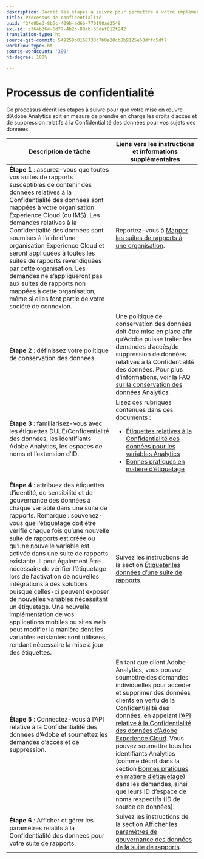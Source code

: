 ```yaml
---
description: Décrit les étapes à suivre pour permettre à votre implémentation Adobe Analytics de prendre en charge les droits d’accès et de suppression relatifs à la confidentialité des données de vos titulaires de données.
title: Processus de confidentialité
uuid: f24e8be3-8b5c-409b-ad6b-770198ae2549
exl-id: c364b364-6d77-4b2c-88ab-65daf812f242
translation-type: ht
source-git-commit: 549258b0168733c7b0e28cb8b9125e68dffd5df7
workflow-type: ht
source-wordcount: '399'
ht-degree: 100%

---
```


# Processus de confidentialité

Ce processus décrit les étapes à suivre pour que votre mise en œuvre d’Adobe Analytics soit en mesure de prendre en charge les droits d’accès et de suppression relatifs à la Confidentialité des données pour vos sujets des données.

| Description de tâche | Liens vers les instructions et informations supplémentaires |
|--- |--- |
| **Étape 1** : assurez-vous que toutes vos suites de rapports susceptibles de contenir des données relatives à la Confidentialité des données sont mappées à votre organisation Experience Cloud (ou IMS).  Les demandes relatives à la Confidentialité des données sont soumises à l’aide d’une organisation Experience Cloud et seront appliquées à toutes les suites de rapports revendiquées par cette organisation. Les demandes ne s’appliqueront pas aux suites de rapports non mappées à cette organisation, même si elles font partie de votre société de connexion. | Reportez-vous à [Mapper les suites de rapports à une organisation](https://docs.adobe.com/content/help/fr-FR/core-services/interface/about-core-services/report-suite-mapping.html). |
| **Étape 2** : définissez votre politique de conservation des données. | Une politique de conservation des données doit être mise en place afin qu’Adobe puisse traiter les demandes d’accès/de suppression de données relatives à la Confidentialité des données.  Pour plus d’informations, voir la [FAQ sur la conservation des données Analytics](/help/technotes/data-retention.md). |
| **Étape 3** : familiarisez-vous avec les étiquettes DULE/Confidentialité des données, les identifiants Adobe Analytics, les espaces de noms et l’extension d’ID. | Lisez ces rubriques contenues dans ces documents :<ul><li>[Étiquettes relatives à la Confidentialité des données pour les variables Analytics](/help/admin/c-data-governance/gdpr-labels.md)</li><li>[Bonnes pratiques en matière d’étiquetage](/help/admin/c-data-governance/gdpr-analytics-ids.md)</li></ul> |
| **Étape 4** : attribuez des étiquettes d’identité, de sensibilité et de gouvernance des données à chaque variable dans une suite de rapports.  Remarque : souvenez-vous que l’étiquetage doit être vérifié chaque fois qu’une nouvelle suite de rapports est créée ou qu’une nouvelle variable est activée dans une suite de rapports existante. Il peut également être nécessaire de vérifier l’étiquetage lors de l’activation de nouvelles intégrations à des solutions puisque celles-ci peuvent exposer de nouvelles variables nécessitant un étiquetage. Une nouvelle implémentation de vos applications mobiles ou sites web peut modifier la manière dont les variables existantes sont utilisées, rendant nécessaire la mise à jour des étiquettes. | Suivez les instructions de la section [Étiqueter les données d’une suite de rapports](/help/admin/c-data-governance/gdpr-setup-reportsuite.md). |
| **Étape 5** : Connectez-vous à l’API relative à la Confidentialité des données d’Adobe et soumettez les demandes d’accès et de suppression. | En tant que client Adobe Analytics, vous pouvez soumettre des demandes individuelles pour accéder et supprimer des données clients en vertu de la Confidentialité des données, en appelant l’[API relative à la Confidentialité des données d’Adobe Experience Cloud](https://www.adobe.io/apis/experienceplatform/gdpr.html). Vous pouvez soumettre tous les identifiants Analytics (comme décrit dans la section [Bonnes pratiques en matière d’étiquetage](/help/admin/c-data-governance/gdpr-analytics-ids.md)) dans les demandes, ainsi que leurs ID d’espace de noms respectifs (ID de source de données). |
| **Étape 6** : Afficher et gérer les paramètres relatifs à la Confidentialité des données pour votre suite de rapports. | Suivez les instructions de la section [Afficher les paramètres de gouvernance des données de la suite de rapports](/help/admin/c-data-governance/gdpr-view-settings.md). |

